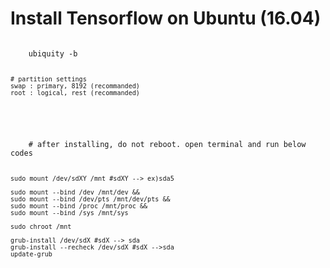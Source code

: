 # Install Tensorflow on Ubuntu (16.04)

<p>
   <code>
    ubiquity -b

    # partition settings
    swap : primary, 8192 (recommanded)
    root : logical, rest (recommanded)
  </code>
</p>


<p>
  <code>
    # after installing, do not reboot. open terminal and run below codes

    sudo mount /dev/sdXY /mnt #sdXY --> ex)sda5

    sudo mount --bind /dev /mnt/dev &&
    sudo mount --bind /dev/pts /mnt/dev/pts &&
    sudo mount --bind /proc /mnt/proc &&
    sudo mount --bind /sys /mnt/sys

    sudo chroot /mnt

    grub-install /dev/sdX #sdX --> sda
    grub-install --recheck /dev/sdX #sdX -->sda
    update-grub
  </code>
</p>
